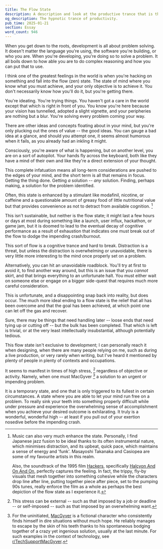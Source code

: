 ```yaml
---
title: The Flow State
description: A description and look at the productive trance that is the flow state (AKA zen state). An attempt at capturing in words the essence of complete cognitive immersion and the enthralling rush it brings.
og_description: The hypnotic trance of productivity.
pub_time: 2025-01-21
section: Essay
word_count: 946
---
```


When you get down to the roots, development is all about problem solving. It doesn't matter the language you're using, the software you're building, or who you are. When you're developing, you're doing so to solve a problem. It all boils down to how able you are to do complex reasoning and how you can put that to use.

I think one of the greatest feelings in the world is when you're hacking on something and fall into the flow (zen) state. The state of mind where you know what you must achieve, and your only objective is to achieve it. You don't necessarily know how you'll do it, but you're getting there.

You're ideating. You're trying things. You haven't got a care in the world except that which is right in front of you. You know you're here because your vision has tunnelled, adopted a slight vignette, and your peripheries are nothing but a blur. You're solving every problem coming your way.

There are other ideas and concepts floating about in your mind, but you're only plucking out the ones of value -- the good ideas. You can gauge a bad idea at a glance, and should you attempt one, it seems almost humorous when it fails, as you already had an inkling it might.

Consciously, you're aware of what is happening, but on another level, you are on a sort of autopilot. Your hands fly across the keyboard, both like they have a mind of their own and like they're a direct extension of your thought.

This complete infatuation means all long-term considerations are pushed to the edges of your mind, and the short term is all that remains in focus. Getting the thing done. Getting _a_ solution -- _any_ solution. Finding, perhaps making, a solution for the problem identified.

Often, this state is enhanced by a stimulant like modafinil, nicotine, or caffeine and a questionable amount of greasy food of little nutritional value but that provides convenience as not to detract from available cognition. [^1]

This isn't sustainable, but neither is the flow state; it might last a few hours or days at most during something like a launch, user influx, hackathon, or game jam, but it is doomed to lead to the eventual decay of cognitive performance as a result of exhaustion that indicates one must break out of the flow to dodge the impending crash/burnout.

This sort of flow is a cognitive trance and hard to break. Distraction is a threat, but unless the distraction is overwhelming or unavoidable, there is very little more interesting to the mind once properly set on a problem.

Alternatively, you can hit an unavoidable roadblock. You'll try at first to avoid it, to find another way around, but this is an issue that you _cannot_ skirt, and that brings everything to an unfortunate halt. You must either wait on someone else or engage on a bigger side-quest that requires much more careful consideration.

This is unfortunate, and a disappointing snap back into reality, but does occur. The much more ideal ending to a flow state is the relief that all has been overcome and that the goal has been achieved, at which point one can let off the gas and recover.

Sure, there may be things that need handling later -- loose ends that need tying up or cutting off -- but the bulk has been completed. That which is left is trivial, or at the very least intellectually insubstantial, although potentially tedious.

This flow state isn't exclusive to development; I can personally reach it when designing, when there are many people relying on me, such as during a live production, or very rarely when writing, but I've heard it mentioned by plenty of people in plenty of contexts and occupations.

It seems to manifest in times of high stress, [^2] regardless of objective or activity. Namely, when one must MacGyver [^3] a solution to an urgent or impending problem.

It is a temporary state, and one that is only triggered to its fullest in certain circumstances. A state where you are able to let your mind run free on a problem. To really sink your teeth into something properly difficult while under pressure and experience the overwhelming sense of accomplishment when you achieve your desired outcome is exhilarating. It truly is a wonderful, wonderful high -- at least if you pull out of your exertion nosedive before the impending crash.

[^1]:
    Music can also very much enhance the state. Personally, I find Japanese jazz fusion to be ideal thanks to its often instrumental nature, which minimises distraction, and its upbeat, quick pace, which maintains a sense of energy and 'funk'. Masayoshi Takanaka and Casiopea are some of my favourite artists in this realm.

    Also, the soundtrack of the 1995 film [Hackers](<https://en.wikipedia.org/wiki/Hackers_(film)>), specifically [Halcyon And On And On](https://www.youtube.com/watch?v=oNYFXsuW_W4), perfectly captures the feeling. In fact, the trippy, fly-by visuals that mesh together into something cohesive while the characters drop line after line, putting together piece after piece, set to the pumping 90s tunes, really enforce the film as a whole as perhaps the best depiction of the flow state as I experience it.

[^2]: This stress can be external -- such as that imposed by a job or deadline -- or self-imposed -- such as that imposed by an overwhelming want.
[^3]: For the uninitiated, [MacGyver](https://en.wikipedia.org/wiki/MacGyver) is a fictional character who consistently finds himself in dire situations without much hope. He reliably manages to escape by the skin of his teeth thanks to his spontaneous bodging together of a crazy yet ingenious solution, usually at the last minute. For such examples in the context of technology, see [r/TechSupportMacGyver](www.reddit.com/r/techsupportmacgyver).
